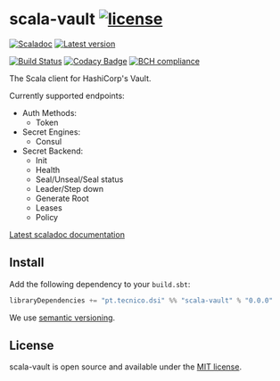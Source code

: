 # scala-vault [![license](http://img.shields.io/:license-MIT-blue.svg)](LICENSE)
[![Scaladoc](http://javadoc-badge.appspot.com/pt.tecnico.dsi/scala-vault_2.12.svg?label=scaladoc&style=plastic&maxAge=604800)](https://ist-dsi.github.io/scala-vault/latest/api/pt/tecnico/dsi/scala-vault/index.html)
[![Latest version](https://index.scala-lang.org/ist-dsi/scala-vault/scala-vault/latest.svg)](https://index.scala-lang.org/ist-dsi/scala-vault/scala-vault)

[![Build Status](https://travis-ci.org/ist-dsi/scala-vault.svg?branch=master&style=plastic&maxAge=604800)](https://travis-ci.org/ist-dsi/scala-vault)
[![Codacy Badge](https://api.codacy.com/project/badge/Grade/f96a28fe69964e498a9dd711a3416b11)](https://www.codacy.com/app/IST-DSI/scala-vault?utm_source=github.com&amp;utm_medium=referral&amp;utm_content=ist-dsi/scala-vault&amp;utm_campaign=Badge_Grade)
[![BCH compliance](https://bettercodehub.com/edge/badge/ist-dsi/scala-vault)](https://bettercodehub.com/results/ist-dsi/scala-vault)

The Scala client for HashiCorp's Vault.

Currently supported endpoints:
  
  - Auth Methods:
    - Token
  - Secret Engines:
    - Consul
  - Secret Backend:
    - Init
    - Health
    - Seal/Unseal/Seal status
    - Leader/Step down
    - Generate Root
    - Leases
    - Policy

[Latest scaladoc documentation](https://ist-dsi.github.io/scala-vault/latest/api/pt/tecnico/dsi/scala-vault/index.html)

## Install
Add the following dependency to your `build.sbt`:
```sbt
libraryDependencies += "pt.tecnico.dsi" %% "scala-vault" % "0.0.0"
```
We use [semantic versioning](http://semver.org).

## License
scala-vault is open source and available under the [MIT license](LICENSE).
